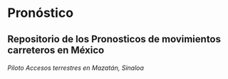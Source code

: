 # Pronóstico
## Repositorio de los Pronosticos de movimientos carreteros en México 
###### Piloto Accesos terrestres en Mazatán, Sinaloa
